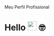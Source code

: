Meu Perfil Profissional
# Hello <img src="https://media.giphy.com/media/hvRJCLFzcasrR4ia7z/giphy.gif" width="30"> 🤓
